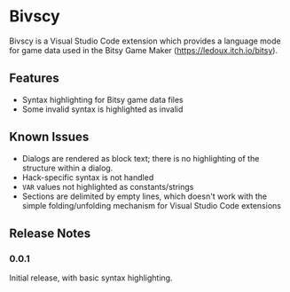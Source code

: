 # Bivscy

Bivscy is a Visual Studio Code extension which provides a language mode for game data used in the
Bitsy Game Maker (https://ledoux.itch.io/bitsy).

## Features

* Syntax highlighting for Bitsy game data files
* Some invalid syntax is highlighted as invalid

## Known Issues

* Dialogs are rendered as block text; there is no highlighting of the structure within a dialog.
* Hack-specific syntax is not handled
* `VAR` values not highlighted as constants/strings
* Sections are delimited by empty lines, which doesn't work with the simple folding/unfolding mechanism for Visual Studio Code extensions

## Release Notes

### 0.0.1

Initial release, with basic syntax highlighting.
